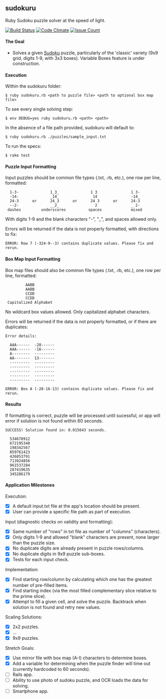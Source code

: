 ## sudokuru
Ruby Sudoku puzzle solver at the speed of light.

[![Build Status](https://semaphoreci.com/api/v1/projects/f143a17b-2c6c-45c1-8698-5e79c8e736b7/663467/shields_badge.svg)](https://semaphoreci.com/rolandburrows/sudokuru)  [![Code Climate](https://codeclimate.com/github/RolandBurrows/sudokuru/badges/gpa.svg)](https://codeclimate.com/github/RolandBurrows/sudokuru)   [![Issue Count](https://codeclimate.com/github/RolandBurrows/sudokuru/badges/issue_count.svg)](https://codeclimate.com/github/RolandBurrows/sudokuru)

#### The Goal
* Solves a given [Sudoku](https://en.wikipedia.org/wiki/Sudoku) puzzle, particularly of the 'classic' variety (9x9 grid, digits 1-9, with 3x3 boxes). Variable Boxes feature is under construction.

#### Execution
Within the sudokuru folder:
```
$ ruby sudokuru.rb <path to puzzle file> <path to optional box map file>
```
To see every single solving step:
```
$ env DEBUG=yes ruby sudokuru.rb <path> <path>
```
In the absence of a file path provided, sudokuru will default to:
```
$ ruby sudokuru.rb ./puzzles/sample_input.txt
```
To run the specs:
```
$ rake test
```

#### Puzzle Input Formatting
Input puzzles should be common file types (.txt, .rb, etc.), one row per line, formatted:
```
  1-3-              1_3_              1 3               1 3-
  -14-              _14_               14               -14_
  24-3      or      24_3      or      24 3      or      24-3
  --2-              __2_                2               _ 2-
 dashes         underscores          spaces             mixed
```
With digits 1-9 and the blank characters "-", "_", and spaces allowed only.

Errors will be returned if the data is not properly formatted, with directions to fix:
```
ERROR: Row 7 (-324-9--3) contains duplicate values. Please fix and rerun.
```

#### Box Map Input Formatting
Box map files should also be common file types (.txt, .rb, etc.), one row per line, formatted:
```
         AABB
         AABB
         CCDD
         CCDD
 Capitalized Alphabet
```
No wildcard box values allowed. Only capitalized alphabet characters.

Errors will be returned if the data is not properly formatted, or if there are duplicates:
```
Error details:

  AAA------  -28------
  AAA------  -16------
  A--------  ---------
  AA-------  13-------
  ---------  ---------
  ---------  ---------
  ---------  ---------
  ---------  ---------
  ---------  ---------

ERROR: Box A (-28-16-13) contains duplicate values. Please fix and rerun.
```
#### Results
If formatting is correct, puzzle will be processed until sucessful, or app will error if solution is not found within 60 seconds.
```
SUCCESS! Solution found in: 0.015643 seconds.

  534678912
  672195348
  198342567
  859761423
  426853791
  713924856
  961537284
  287419635
  345286179
```

#### Application Milestones
Execution:
- [X] A default input.txt file at the app's location should be present.
- [X] User can provide a specific file path as part of execution.

Input (diagnostic checks on validity and formatting):
- [X] Same number of "rows" in txt file as number of "columns" (characters).
- [X] Only digits 1-9 and allowed "blank" characters are present, none larger than the puzzle size.
- [X] No duplicate digits are already present in puzzle rows/columns.
- [X] No duplicate digits in 9x9 puzzle sub-boxes.
- [X] Tests for each input check.

Implementation:
- [X] Find starting row/column by calculating which one has the greatest number of pre-filled items.
- [X] Find starting index (via the most filled complementary slice relative to the prime slice).
- [X] Attempt to fill a given cell, and solve the puzzle. Backtrack when solution is not found and retry new values.

Scaling Solutions:
- [X] 2x2 puzzles.
- [X] ...
- [X] 9x9 puzzles.

Stretch Goals:
- [X] Use mirror file with box map (A-I) characters to determine boxes.
- [X] Add a variable for determining when the puzzle finder will time out (currently hardcoded to 60 seconds).
- [ ] Rails app.
- [ ] Ability to use photo of sudoku puzzle, and OCR loads the data for solving.
- [ ] Smartphone app.
